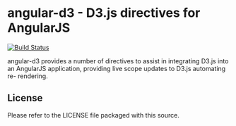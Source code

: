 angular-d3 - D3.js directives for AngularJS
===========================================

[![Build Status](https://travis-ci.org/beefsack/angular-d3.png)](https://travis-ci.org/beefsack/angular-d3)

angular-d3 provides a number of directives to assist in integrating D3.js into
an AngularJS application, providing live scope updates to D3.js automating re-
rendering.



License
-------

Please refer to the LICENSE file packaged with this source.
